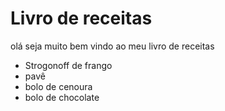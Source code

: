 # Livro de receitas
olá seja muito bem vindo ao meu livro de receitas
- Strogonoff de frango
- pavê
- bolo de cenoura
- bolo de chocolate

